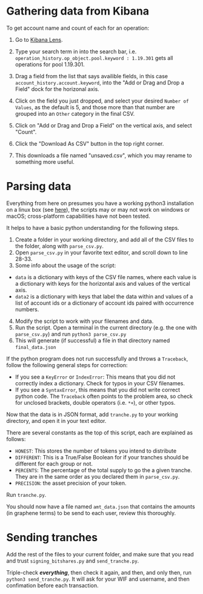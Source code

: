 # Gathering data from Kibana

To get account name and count of each for an operation:

1. Go to [Kibana Lens](https://kibana.bts.mobi/app/lens).

2. Type your search term in into the search bar, i.e. `operation_history.op_object.pool.keyword : 1.19.301` gets all operations for pool 1.19.301.
3. Drag a field from the list that says availible fields, in this case `account_history.account.keyword`, into the "Add or Drag and Drop a Field" dock for the horizonal axis.
4. Click on the field you just dropped, and select your desired `Number of Values`, as the default is 5, and those more than that number are grouped into an `Other` category in the final CSV.
5. Click on "Add or Drag and Drop a Field" on the vertical axis, and select "Count".
6. Click the "Download As CSV" button in the top right corner.
7. This downloads a file named "unsaved.csv", which you may rename to something more useful.

# Parsing data

Everything from here on presumes you have a working python3 installation on a linux box (see [here](https://www.python.org/downloads/)), the scripts may or may not work on windows or macOS; cross-platform capabilities have not been tested.

It helps to have a basic python understanding for the following steps.

1. Create a folder in your working directory, and add all of the CSV files to the folder, along with `parse_csv.py`.
2. Open `parse_csv.py` in your favorite text editor, and scroll down to line 28-33.
3. Some info about the usage of the script:
 - `data` is a dictionary with keys of the CSV file names, where each value is a dictionary with keys for the horizontal axis and values of the vertical axis.
 - `data2` is a dictionary with keys that label the data within and values of a list of account ids or a dictionary of account ids paired with occurrence numbers.
4. Modify the script to work with your filenames and data.
5. Run the script.  Open a terminal in the current directory (e.g. the one with `parse_csv.py`) and run `python3 parse_csv.py`
6. This will generate (if successful) a file in that directory named `final_data.json`

If the python program does not run successfully and throws a `Traceback`, follow the following general steps for correction:

 - If you see a `KeyError` or `IndexError`: This means that you did not correctly index a dictionary.  Check for typos in your CSV filenames.
 - If you see a `SyntaxError`, this means that you did not write correct python code.  The `Traceback` often points to the problem area, so check for unclosed brackets, double operators (i.e. `*+`), or other typos.

Now that the data is in JSON format, add `tranche.py` to your working directory, and open it in your text editor.

There are several constants as the top of this script, each are explained as follows:

 - `HONEST`: This stores the number of tokens you intend to distribute
 - `DIFFERENT`: This is a True/False Boolean for if your tranches should be different for each group or not. 
 - `PERCENTS`: The percentage of the total supply to go the a given tranche.  They are in the same order as you declared them in `parse_csv.py`.
 - `PRECISION`: the asset precision of your token.

Run `tranche.py`.

You should now have a file named `amt_data.json` that contains the amounts (in graphene terms) to be send to each user, review this thoroughly.

# Sending tranches

Add the rest of the files to your current folder, and make sure that you read and trust `signing_bitshares.py` and `send_tranche.py`.

Triple-check _**everything**_, then check it again, and then, and only then, run `python3 send_tranche.py`.  It will ask for your WIF and username, and then confimation before each transaction.
